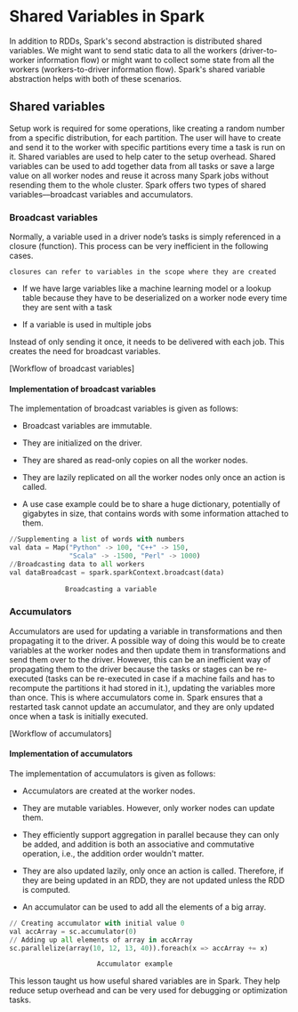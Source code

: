 # Shared Variables in Spark
In addition to RDDs, Spark's second abstraction is distributed shared variables. We might want to send static data to all the workers (driver-to-worker information flow) or might want to collect some state from all the workers (workers-to-driver information flow). Spark's shared variable abstraction helps with both of these scenarios.

## Shared variables
Setup work is required for some operations, like creating a random number from a specific distribution, for each partition. The user will have to create and send it to the worker with specific partitions every time a task is run on it. Shared variables are used to help cater to the setup overhead. Shared variables can be used to add together data from all tasks or save a large value on all worker nodes and reuse it across many Spark jobs without resending them to the whole cluster. Spark offers two types of shared variables––broadcast variables and accumulators.

### Broadcast variables
Normally, a variable used in a driver node’s tasks is simply referenced in a closure (function). This process can be very inefficient in the following cases.

```
closures can refer to variables in the scope where they are created
```


- If we have large variables like a machine learning model or a lookup table because they have to be deserialized on a worker node every time they are sent with a task

- If a variable is used in multiple jobs

Instead of only sending it once, it needs to be delivered with each job. This creates the need for broadcast variables.

[Workflow of broadcast variables]

#### Implementation of broadcast variables
The implementation of broadcast variables is given as follows:

- Broadcast variables are immutable.

- They are initialized on the driver.

- They are shared as read-only copies on all the worker nodes.

- They are lazily replicated on all the worker nodes only once an action is called.

- A use case example could be to share a huge dictionary, potentially of gigabytes in size, that contains words with some information attached to them.

```python
//Supplementing a list of words with numbers
val data = Map("Python" -> 100, "C++" -> 150,      
               "Scala" -> -1500, "Perl" -> 1000)
//Broadcasting data to all workers
val dataBroadcast = spark.sparkContext.broadcast(data)  
                    
              Broadcasting a variable
```

### Accumulators
Accumulators are used for updating a variable in transformations and then propagating it to the driver. A possible way of doing this would be to create variables at the worker nodes and then update them in transformations and send them over to the driver. However, this can be an inefficient way of propagating them to the driver because the tasks or stages can be re-executed (tasks can be re-executed in case if a machine fails and has to recompute the partitions it had stored in it.), updating the variables more than once. This is where accumulators come in. Spark ensures that a restarted task cannot update an accumulator, and they are only updated once when a task is initially executed.

[Workflow of accumulators]

#### Implementation of accumulators
The implementation of accumulators is given as follows:

- Accumulators are created at the worker nodes.

- They are mutable variables. However, only worker nodes can update them.

- They efficiently support aggregation in parallel because they can only be added, and addition is both an associative and commutative operation, i.e., the addition order wouldn't matter.

- They are also updated lazily, only once an action is called. Therefore, if they are being updated in an RDD, they are not updated unless the RDD is computed.

- An accumulator can be used to add all the elements of a big array.

```python
// Creating accumulator with initial value 0
val accArray = sc.accumulator(0)
// Adding up all elements of array in accArray
sc.parallelize(array(10, 12, 13, 40)).foreach(x => accArray += x)

                      Accumulator example
```

This lesson taught us how useful shared variables are in Spark. They help reduce setup overhead and can be very used for debugging or optimization tasks.


